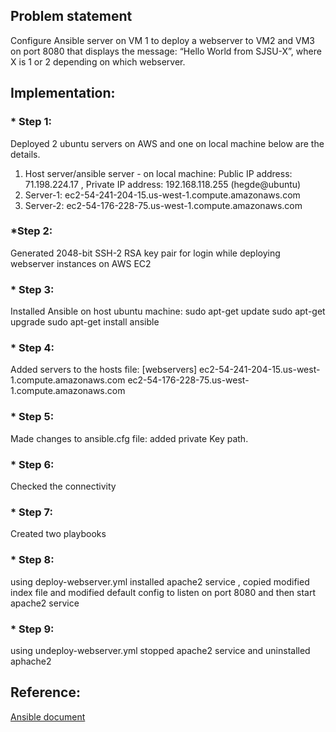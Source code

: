 ## Problem statement
Configure Ansible server on VM 1 to deploy a webserver to VM2 and VM3 on port 8080 that displays the message: “Hello World from SJSU-X”, where X is 1 or 2 depending on which webserver.

## Implementation:


### * Step 1:
 Deployed 2 ubuntu servers on AWS and one on local machine below are the details.
1. Host server/ansible server - on local machine: Public IP address: 71.198.224.17 ,
    Private IP address: 192.168.118.255 (hegde@ubuntu)
2. Server-1: ec2-54-241-204-15.us-west-1.compute.amazonaws.com
3. Server-2: ec2-54-176-228-75.us-west-1.compute.amazonaws.com



### *Step 2:
Generated 2048-bit SSH-2 RSA key pair for login while deploying webserver instances
on AWS EC2


### * Step 3:
Installed Ansible on host ubuntu machine:
sudo apt-get update
sudo apt-get upgrade
sudo apt-get install ansible

### * Step 4:
Added servers to the hosts file:
[webservers]
 ec2-54-241-204-15.us-west-1.compute.amazonaws.com
 ec2-54-176-228-75.us-west-1.compute.amazonaws.com

### * Step 5:
Made changes to ansible.cfg file:
added private Key path.

### * Step 6:
Checked the connectivity

### * Step 7:
Created two playbooks

### * Step 8:
using deploy-webserver.yml installed apache2 service , copied modified index file and modified default config to listen on port 8080 and then start apache2 service

### * Step 9:
using undeploy-webserver.yml stopped apache2 service and uninstalled aphache2

## Reference:
[Ansible document](https://docs.ansible.com/)
